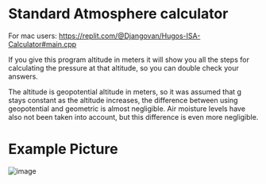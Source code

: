 <h1>Standard Atmosphere calculator</h1>

For mac users: https://replit.com/@Djangovan/Hugos-ISA-Calculator#main.cpp

If you give this program altitude in meters it will show you all the steps for calculating the pressure at that altitude, so you can double check your answers.

The altitude is geopotential altitude in meters, so it was assumed that g stays constant as the altitude increases, the difference between using geopotential and geometric is almost negligible. Air moisture levels have also not been taken into account, but this difference is even more negligible.

<h1>Example Picture</h1>

![image](https://user-images.githubusercontent.com/25268098/132845749-d26084bf-b1ce-4c49-9a14-5f21e4cd4d1a.png)

